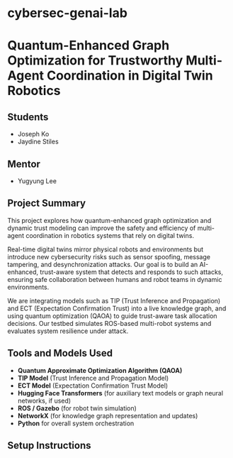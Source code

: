 # cybersec-genai-lab
# Quantum-Enhanced Graph Optimization for Trustworthy Multi-Agent Coordination in Digital Twin Robotics

## Students
- Joseph Ko  
- Jaydine Stiles  

## Mentor
- Yugyung Lee  

## Project Summary
This project explores how quantum-enhanced graph optimization and dynamic trust modeling can improve the safety and efficiency of multi-agent coordination in robotics systems that rely on digital twins.  

Real-time digital twins mirror physical robots and environments but introduce new cybersecurity risks such as sensor spoofing, message tampering, and desynchronization attacks. Our goal is to build an AI-enhanced, trust-aware system that detects and responds to such attacks, ensuring safe collaboration between humans and robot teams in dynamic environments.

We are integrating models such as TIP (Trust Inference and Propagation) and ECT (Expectation Confirmation Trust) into a live knowledge graph, and using quantum optimization (QAOA) to guide trust-aware task allocation decisions. Our testbed simulates ROS-based multi-robot systems and evaluates system resilience under attack.

## Tools and Models Used
- **Quantum Approximate Optimization Algorithm (QAOA)**  
- **TIP Model** (Trust Inference and Propagation Model)  
- **ECT Model** (Expectation Confirmation Trust Model)  
- **Hugging Face Transformers** (for auxiliary text models or graph neural networks, if used)  
- **ROS / Gazebo** (for robot twin simulation)  
- **NetworkX** (for knowledge graph representation and updates)  
- **Python** for overall system orchestration  

## Setup Instructions
